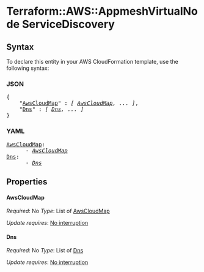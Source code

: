 # Terraform::AWS::AppmeshVirtualNode ServiceDiscovery

## Syntax

To declare this entity in your AWS CloudFormation template, use the following syntax:

### JSON

<pre>
{
    "<a href="#awscloudmap" title="AwsCloudMap">AwsCloudMap</a>" : <i>[ <a href="servicediscovery-awscloudmap.md">AwsCloudMap</a>, ... ]</i>,
    "<a href="#dns" title="Dns">Dns</a>" : <i>[ <a href="servicediscovery-dns.md">Dns</a>, ... ]</i>
}
</pre>

### YAML

<pre>
<a href="#awscloudmap" title="AwsCloudMap">AwsCloudMap</a>: <i>
      - <a href="servicediscovery-awscloudmap.md">AwsCloudMap</a></i>
<a href="#dns" title="Dns">Dns</a>: <i>
      - <a href="servicediscovery-dns.md">Dns</a></i>
</pre>

## Properties

#### AwsCloudMap

_Required_: No
_Type_: List of <a href="servicediscovery-awscloudmap.md">AwsCloudMap</a>

_Update requires_: [No interruption](https://docs.aws.amazon.com/AWSCloudFormation/latest/UserGuide/using-cfn-updating-stacks-update-behaviors.html#update-no-interrupt)

#### Dns

_Required_: No
_Type_: List of <a href="servicediscovery-dns.md">Dns</a>

_Update requires_: [No interruption](https://docs.aws.amazon.com/AWSCloudFormation/latest/UserGuide/using-cfn-updating-stacks-update-behaviors.html#update-no-interrupt)

